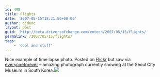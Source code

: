 ```yaml
---
id: 498
title: Flights
date: '2007-05-15T18:31:56+00:00'
author: djdunc
layout: post
guid: 'http://beta.driversofchange.com/emtech/2007/05/15/flights/'
permalink: /2007/05/15/flights/
tags:
    - 'cool and stuff'
---
```


Nice example of time lapse photo. Posted on [Flickr](http://www.flickr.com/photos/superlocal/273964362/) but saw via [everyoneforever](http://www.everyoneforever.com/) – amazing photograph currently showing at the Seoul City Museum in South Korea.[![](https://i0.wp.com/www.everyoneforever.com/images_fullsize/70-261.jpg?w=400)](http://www.everyoneforever.com/content/2006-10-19/flights/ "Everyone Forever / Photography / Flights")